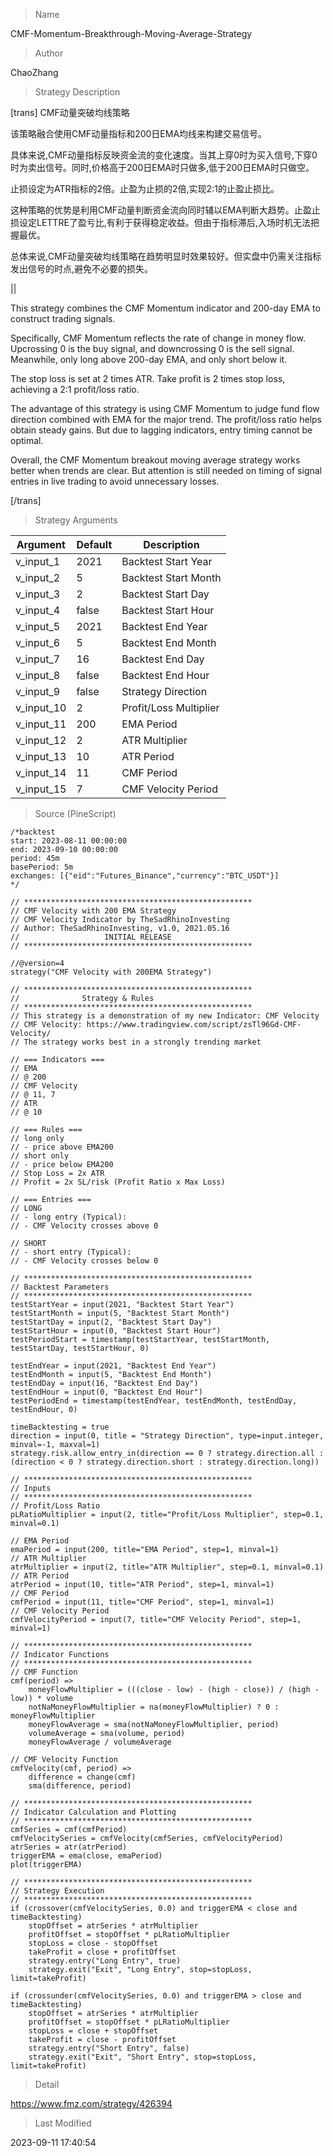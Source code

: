 
> Name

CMF-Momentum-Breakthrough-Moving-Average-Strategy

> Author

ChaoZhang

> Strategy Description

[trans]
CMF动量突破均线策略

该策略融合使用CMF动量指标和200日EMA均线来构建交易信号。

具体来说,CMF动量指标反映资金流的变化速度。当其上穿0时为买入信号,下穿0时为卖出信号。同时,价格高于200日EMA时只做多,低于200日EMA时只做空。

止损设定为ATR指标的2倍。止盈为止损的2倍,实现2:1的止盈止损比。

这种策略的优势是利用CMF动量判断资金流向同时辅以EMA判断大趋势。止盈止损设定LETTRE了盈亏比,有利于获得稳定收益。但由于指标滞后,入场时机无法把握最优。

总体来说,CMF动量突破均线策略在趋势明显时效果较好。但实盘中仍需关注指标发出信号的时点,避免不必要的损失。

||

This strategy combines the CMF Momentum indicator and 200-day EMA to construct trading signals.

Specifically, CMF Momentum reflects the rate of change in money flow. Upcrossing 0 is the buy signal, and downcrossing 0 is the sell signal. Meanwhile, only long above 200-day EMA, and only short below it.

The stop loss is set at 2 times ATR. Take profit is 2 times stop loss, achieving a 2:1 profit/loss ratio.

The advantage of this strategy is using CMF Momentum to judge fund flow direction combined with EMA for the major trend. The profit/loss ratio helps obtain steady gains. But due to lagging indicators, entry timing cannot be optimal.

Overall, the CMF Momentum breakout moving average strategy works better when trends are clear. But attention is still needed on timing of signal entries in live trading to avoid unnecessary losses.

[/trans]

> Strategy Arguments



|Argument|Default|Description|
|----|----|----|
|v_input_1|2021|Backtest Start Year|
|v_input_2|5|Backtest Start Month|
|v_input_3|2|Backtest Start Day|
|v_input_4|false|Backtest Start Hour|
|v_input_5|2021|Backtest End Year|
|v_input_6|5|Backtest End Month|
|v_input_7|16|Backtest End Day|
|v_input_8|false|Backtest End Hour|
|v_input_9|false|Strategy Direction|
|v_input_10|2|Profit/Loss Multiplier|
|v_input_11|200|EMA Period|
|v_input_12|2|ATR Multiplier|
|v_input_13|10|ATR Period|
|v_input_14|11|CMF Period|
|v_input_15|7|CMF Velocity Period|


> Source (PineScript)

``` pinescript
/*backtest
start: 2023-08-11 00:00:00
end: 2023-09-10 00:00:00
period: 45m
basePeriod: 5m
exchanges: [{"eid":"Futures_Binance","currency":"BTC_USDT"}]
*/

// ***************************************************
// CMF Velocity with 200 EMA Strategy
// CMF Velocity Indicator by TheSadRhinoInvesting
// Author: TheSadRhinoInvesting, v1.0, 2021.05.16
//                   INITIAL RELEASE
// ***************************************************

//@version=4
strategy("CMF Velocity with 200EMA Strategy")

// ***************************************************
//              Strategy & Rules
// ***************************************************
// This strategy is a demonstration of my new Indicator: CMF Velocity
// CMF Velocity: https://www.tradingview.com/script/zsTl96Gd-CMF-Velocity/
// The strategy works best in a strongly trending market

// === Indicators ===
// EMA 
// @ 200
// CMF Velocity
// @ 11, 7
// ATR
// @ 10

// === Rules ===
// long only 
// - price above EMA200
// short only 
// - price below EMA200
// Stop Loss = 2x ATR
// Profit = 2x SL/risk (Profit Ratio x Max Loss)

// === Entries ===
// LONG
// - long entry (Typical): 
// - CMF Velocity crosses above 0

// SHORT
// - short entry (Typical): 
// - CMF Velocity crosses below 0

// ***************************************************
// Backtest Parameters
// ***************************************************
testStartYear = input(2021, "Backtest Start Year")
testStartMonth = input(5, "Backtest Start Month")
testStartDay = input(2, "Backtest Start Day")
testStartHour = input(0, "Backtest Start Hour")
testPeriodStart = timestamp(testStartYear, testStartMonth, testStartDay, testStartHour, 0)

testEndYear = input(2021, "Backtest End Year")
testEndMonth = input(5, "Backtest End Month")
testEndDay = input(16, "Backtest End Day")
testEndHour = input(0, "Backtest End Hour")
testPeriodEnd = timestamp(testEndYear, testEndMonth, testEndDay, testEndHour, 0)

timeBacktesting = true
direction = input(0, title = "Strategy Direction", type=input.integer, minval=-1, maxval=1)
strategy.risk.allow_entry_in(direction == 0 ? strategy.direction.all : (direction < 0 ? strategy.direction.short : strategy.direction.long))

// ***************************************************
// Inputs
// ***************************************************
// Profit/Loss Ratio
pLRatioMultiplier = input(2, title="Profit/Loss Multiplier", step=0.1, minval=0.1)

// EMA Period
emaPeriod = input(200, title="EMA Period", step=1, minval=1)
// ATR Multiplier
atrMultiplier = input(2, title="ATR Multiplier", step=0.1, minval=0.1)
// ATR Period
atrPeriod = input(10, title="ATR Period", step=1, minval=1)
// CMF Period
cmfPeriod = input(11, title="CMF Period", step=1, minval=1)
// CMF Velocity Period
cmfVelocityPeriod = input(7, title="CMF Velocity Period", step=1, minval=1)

// ***************************************************
// Indicator Functions
// ***************************************************
// CMF Function
cmf(period) =>
    moneyFlowMultiplier = (((close - low) - (high - close)) / (high - low)) * volume
    notNaMoneyFlowMultiplier = na(moneyFlowMultiplier) ? 0 : moneyFlowMultiplier
    moneyFlowAverage = sma(notNaMoneyFlowMultiplier, period)
    volumeAverage = sma(volume, period)
    moneyFlowAverage / volumeAverage

// CMF Velocity Function    
cmfVelocity(cmf, period) =>
    difference = change(cmf)
    sma(difference, period)
    
// ***************************************************
// Indicator Calculation and Plotting
// ***************************************************
cmfSeries = cmf(cmfPeriod)
cmfVelocitySeries = cmfVelocity(cmfSeries, cmfVelocityPeriod)
atrSeries = atr(atrPeriod)
triggerEMA = ema(close, emaPeriod)
plot(triggerEMA)    

// ***************************************************
// Strategy Execution
// ***************************************************
if (crossover(cmfVelocitySeries, 0.0) and triggerEMA < close and timeBacktesting)
    stopOffset = atrSeries * atrMultiplier
    profitOffset = stopOffset * pLRatioMultiplier
    stopLoss = close - stopOffset
    takeProfit = close + profitOffset
    strategy.entry("Long Entry", true)
    strategy.exit("Exit", "Long Entry", stop=stopLoss, limit=takeProfit)
    
if (crossunder(cmfVelocitySeries, 0.0) and triggerEMA > close and timeBacktesting)
    stopOffset = atrSeries * atrMultiplier
    profitOffset = stopOffset * pLRatioMultiplier
    stopLoss = close + stopOffset
    takeProfit = close - profitOffset
    strategy.entry("Short Entry", false)
    strategy.exit("Exit", "Short Entry", stop=stopLoss, limit=takeProfit)

```

> Detail

https://www.fmz.com/strategy/426394

> Last Modified

2023-09-11 17:40:54
